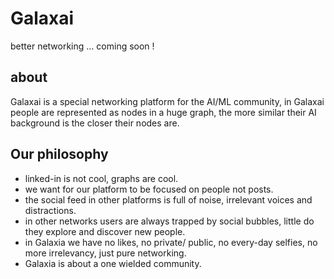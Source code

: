 # Galaxai 

better networking ... coming soon ! 

## about
Galaxai is a special networking platform for the AI/ML community, in Galaxai people are represented as nodes in a huge graph, the more similar their AI background is the closer their nodes are.

## Our philosophy

- linked-in is not cool, graphs are cool.
- we want for our platform to be focused on people not posts.
- the social feed in other platforms is full of noise, irrelevant voices and distractions.
- in other networks users are always trapped by social bubbles, little do they explore and discover new people.
- in Galaxia we have no likes, no private/ public, no every-day selfies, no more irrelevancy, just pure networking.
- Galaxia is about a one wielded community.